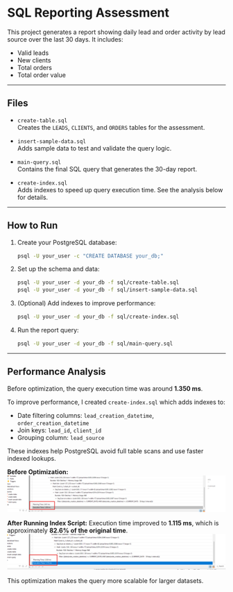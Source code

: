 # SQL Reporting Assessment

This project generates a report showing daily lead and order activity by lead source over the last 30 days. It includes:

- Valid leads  
- New clients  
- Total orders  
- Total order value

---

## Files

- `create-table.sql`  
  Creates the `LEADS`, `CLIENTS`, and `ORDERS` tables for the assessment.

- `insert-sample-data.sql`  
  Adds sample data to test and validate the query logic.

- `main-query.sql`  
  Contains the final SQL query that generates the 30-day report.

- `create-index.sql`  
  Adds indexes to speed up query execution time. See the analysis below for details.

---

## How to Run

1. Create your PostgreSQL database:

    ```bash
    psql -U your_user -c "CREATE DATABASE your_db;"
    ````

2. Set up the schema and data:

    ```bash
    psql -U your_user -d your_db -f sql/create-table.sql
    psql -U your_user -d your_db -f sql/insert-sample-data.sql
    ```

3. (Optional) Add indexes to improve performance:

    ```bash
    psql -U your_user -d your_db -f sql/create-index.sql
    ```

4. Run the report query:

    ```bash
    psql -U your_user -d your_db -f sql/main-query.sql
    ```

---

## Performance Analysis

Before optimization, the query execution time was around **1.350 ms**.

To improve performance, I created `create-index.sql` which adds indexes to:

* Date filtering columns: `lead_creation_datetime`, `order_creation_datetime`
* Join keys: `lead_id`, `client_id`
* Grouping column: `lead_source`

These indexes help PostgreSQL avoid full table scans and use faster indexed lookups.

**Before Optimization:**
![Original execution time](imgs/1.png)

**After Running Index Script:**
Execution time improved to **1.115 ms**, which is approximately **82.6% of the original time**.
![Improved execution time](imgs/2.png)


This optimization makes the query more scalable for larger datasets.